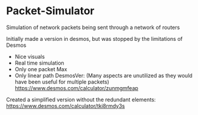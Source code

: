 # Packet-Simulator
Simulation of network packets being sent through a network of routers


Initially made a version in desmos, but was stopped by the limitations of Desmos
+ Nice visuals
+ Real time simulation
+ Only one packet Max
+ Only linear path
DesmosVer: (Many aspects are unutilized as they would have been useful for multiple packets) 
https://www.desmos.com/calculator/zunmgmfeap

Created a simplified version without the redundant elements:
https://www.desmos.com/calculator/tki8rmdy3s
